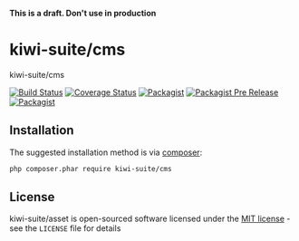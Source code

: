 **This is a draft. Don't use in production**

# kiwi-suite/cms

kiwi-suite/cms

[![Build Status](https://travis-ci.org/kiwi-suite/cms.svg?branch=master)](https://travis-ci.org/kiwi-suite/cms)
[![Coverage Status](https://coveralls.io/repos/github/kiwi-suite/cms/badge.svg?branch=develop)](https://coveralls.io/github/kiwi-suite/cms?branch=develop)
[![Packagist](https://img.shields.io/packagist/v/kiwi-suite/cms.svg)](https://packagist.org/packages/kiwi-suite/cms)
[![Packagist Pre Release](https://img.shields.io/packagist/vpre/kiwi-suite/cms.svg)](https://packagist.org/packages/kiwi-suite/cms)
[![Packagist](https://img.shields.io/packagist/l/kiwi-suite/cms.svg)](https://packagist.org/packages/kiwi-suite/cms)

## Installation

The suggested installation method is via [composer](https://getcomposer.org/):

```sh
php composer.phar require kiwi-suite/cms
```

## License

kiwi-suite/asset is open-sourced software licensed under the [MIT license](http://opensource.org/licenses/MIT) - see the `LICENSE` file for details
